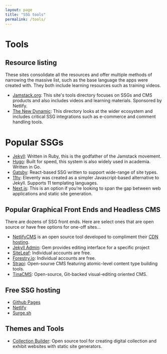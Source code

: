 ```yaml
---
layout: page
title: "SSG tools"
permalink: /tools/
---
```


# Tools

## Resource listing

These sites consolidate all the resources and offer multiple methods of narrowing the massive list, such as the base language the apps were created with. They both include learning resources such as training videos.

- [Jamstack.org](https://jamstack.org/): This site's tools directory focuses on SSGs and CMS products and also includes videos and learning materials. Sponsored by Netlify.
- [The New Dynamic](https://www.tnd.dev/): This directory looks at the wider ecosystem and includes critical SSG integrations such as e-commerce and comment handling tools.

# Popular SSGs

- [Jekyll](https://jekyllrb.com/): Written in Ruby, this is the godfather of the Jamstack movement.
- [Hugo](https://gohugo.io/): Built for speed, this system is also widely used in academia. Written in Go.
- [Gatsby](https://www.gatsbyjs.com/): React-based SSG written to support wide-range of site types.
- [11ty](https://www.11ty.dev/): Eleventy was created as a simpler Javascript-based alternative to Jekyll. Supports 11 templating languages.
- [Next.js](https://nextjs.org/): This is an option if you're looking to span the gap between web applications and static site generation.

## Popular Graphical Front Ends and Headless CMS

There are dozens of SSG front ends. Here are select ones that are open source or have free options for one-off sites...

- [NetlifyCMS](https://www.netlifycms.org/) is an open source tool developed to compliment their [CDN hosting](https://www.netlify.com/).
- [Jekyll Admin](https://jekyll.github.io/jekyll-admin/): Gem provides editing interface for a specific project
- [SiteLeaf](https://www.siteleaf.com/): Individual accounts are free.
- [Forestry.io](https://forestry.io): Individual accounts are free.
- [Strapi](https://strapi.io/): Open-sourxe CMS featuring atomic-level content type building tools.
- [TinaCMS](https://tina.io/): Open-source, Git-backed visual-editing oriented CMS.

## Free SSG hosting

- [Github Pages](https://pages.github.com/)
- [Netlify](https://netlify.com)
- [Surge.sh](https://surge.sh/)

## Themes and Tools

- [Collection Builder](https://collectionbuilder.github.io/): Open source tool for creating digital collection and exhibit websites with static site generators.

